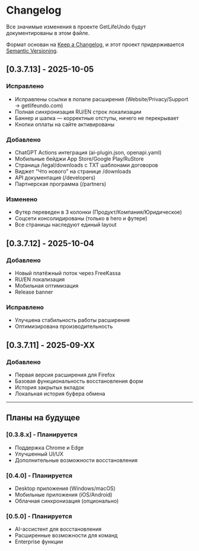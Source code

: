 # Changelog

Все значимые изменения в проекте GetLifeUndo будут документированы в этом файле.

Формат основан на [Keep a Changelog](https://keepachangelog.com/ru/1.0.0/),
и этот проект придерживается [Semantic Versioning](https://semver.org/lang/ru/).

## [0.3.7.13] - 2025-10-05

### Исправлено
- Исправлены ссылки в попапе расширения (Website/Privacy/Support → getlifeundo.com)
- Полная синхронизация RU/EN строк локализации
- Баннер и шапка — корректные отступы, ничего не перекрывает
- Кнопки оплаты на сайте активированы

### Добавлено
- ChatGPT Actions интеграция (ai-plugin.json, openapi.yaml)
- Мобильные бейджи App Store/Google Play/RuStore
- Страница /legal/downloads с TXT шаблонами договоров
- Виджет "Что нового" на странице /downloads
- API документация (/developers)
- Партнерская программа (/partners)

### Изменено
- Футер переведен в 3 колонки (Продукт/Компания/Юридическое)
- Соцсети консолидированы (только в hero и футере)
- Все страницы наследуют единый layout

## [0.3.7.12] - 2025-10-04

### Добавлено
- Новый платёжный поток через FreeKassa
- RU/EN локализация
- Мобильная оптимизация
- Release banner

### Исправлено
- Улучшена стабильность работы расширения
- Оптимизирована производительность

## [0.3.7.11] - 2025-09-XX

### Добавлено
- Первая версия расширения для Firefox
- Базовая функциональность восстановления форм
- История закрытых вкладок
- Локальная история буфера обмена

---

## Планы на будущее

### [0.3.8.x] - Планируется
- Поддержка Chrome и Edge
- Улучшенный UI/UX
- Дополнительные возможности восстановления

### [0.4.0] - Планируется
- Desktop приложения (Windows/macOS)
- Мобильные приложения (iOS/Android)
- Облачная синхронизация (опционально)

### [0.5.0] - Планируется
- AI-ассистент для восстановления
- Расширенные возможности для команд
- Enterprise функции
